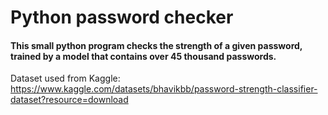 # Python password checker

#### This small python program checks the strength of a given password, trained by a model that contains over 45 thousand passwords.

Dataset used from Kaggle: https://www.kaggle.com/datasets/bhavikbb/password-strength-classifier-dataset?resource=download
